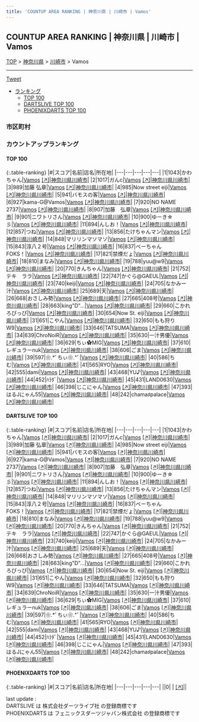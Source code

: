 ```yaml
---
title: 'COUNTUP AREA RANKING | 神奈川県 | 川崎市 | Vamos'
---
```

## COUNTUP AREA RANKING | 神奈川県 | 川崎市 | Vamos

[TOP](/darts/rank/) > [神奈川県](/darts/rank/神奈川県/) > [川崎市](/darts/rank/神奈川県/川崎市/) > Vamos

___

<a href="https://twitter.com/share?ref_src=twsrc%5Etfw" data-text="COUNTUP AREA RANKING | 神奈川県川崎市Vamos" class="twitter-share-button" data-hashtags="DARTSLIVE,PHOENIXDARTS,darts,ダーツ" data-show-count="false">Tweet</a>

* [ランキング](#カウントアップランキング)
    * [TOP 100](#top-100)
    * [DARTSLIVE TOP 100](#dartslive-top-100)
    * [PHOENIXDARTS TOP 100](#phoenixdarts-top-100)

### 市区町村

<ul>

</ul>

### カウントアップランキング

#### TOP 100



{:.table-ranking}
|#|スコア|名前|店名|所在地|
|---|---|---|---|---|
|1|1043|<span class="rank-name-dl">かわちゃん</span>|<a href="/darts/rank/shops/939a99f854908fb328032249b44395af.html">Vamos</a> <a href="https://search.dartslive.com/jp/shop/939a99f854908fb328032249b44395af">[↗]</a>|<a href="/darts/rank/神奈川県/川崎市">神奈川県川崎市</a>|
|2|1017|<span class="rank-name-dl">ガんc</span>|<a href="/darts/rank/shops/939a99f854908fb328032249b44395af.html">Vamos</a> <a href="https://search.dartslive.com/jp/shop/939a99f854908fb328032249b44395af">[↗]</a>|<a href="/darts/rank/神奈川県/川崎市">神奈川県川崎市</a>|
|3|989|<span class="rank-name-dl">加藤 弘章</span>|<a href="/darts/rank/shops/939a99f854908fb328032249b44395af.html">Vamos</a> <a href="https://search.dartslive.com/jp/shop/939a99f854908fb328032249b44395af">[↗]</a>|<a href="/darts/rank/神奈川県/川崎市">神奈川県川崎市</a>|
|4|985|<span class="rank-name-dl">Now street eiji</span>|<a href="/darts/rank/shops/939a99f854908fb328032249b44395af.html">Vamos</a> <a href="https://search.dartslive.com/jp/shop/939a99f854908fb328032249b44395af">[↗]</a>|<a href="/darts/rank/神奈川県/川崎市">神奈川県川崎市</a>|
|5|941|<span class="rank-name-dl">バモスの客</span>|<a href="/darts/rank/shops/939a99f854908fb328032249b44395af.html">Vamos</a> <a href="https://search.dartslive.com/jp/shop/939a99f854908fb328032249b44395af">[↗]</a>|<a href="/darts/rank/神奈川県/川崎市">神奈川県川崎市</a>|
|6|927|<span class="rank-name-dl">kama-G@Vamos</span>|<a href="/darts/rank/shops/939a99f854908fb328032249b44395af.html">Vamos</a> <a href="https://search.dartslive.com/jp/shop/939a99f854908fb328032249b44395af">[↗]</a>|<a href="/darts/rank/神奈川県/川崎市">神奈川県川崎市</a>|
|7|920|<span class="rank-name-dl">NO NAME 2737</span>|<a href="/darts/rank/shops/939a99f854908fb328032249b44395af.html">Vamos</a> <a href="https://search.dartslive.com/jp/shop/939a99f854908fb328032249b44395af">[↗]</a>|<a href="/darts/rank/神奈川県/川崎市">神奈川県川崎市</a>|
|8|907|<span class="rank-name-dl">加藤　弘章</span>|<a href="/darts/rank/shops/939a99f854908fb328032249b44395af.html">Vamos</a> <a href="https://search.dartslive.com/jp/shop/939a99f854908fb328032249b44395af">[↗]</a>|<a href="/darts/rank/神奈川県/川崎市">神奈川県川崎市</a>|
|9|901|<span class="rank-name-dl">ニワトリさん</span>|<a href="/darts/rank/shops/939a99f854908fb328032249b44395af.html">Vamos</a> <a href="https://search.dartslive.com/jp/shop/939a99f854908fb328032249b44395af">[↗]</a>|<a href="/darts/rank/神奈川県/川崎市">神奈川県川崎市</a>|
|10|900|<span class="rank-name-dl">ゆーき☆彡</span>|<a href="/darts/rank/shops/939a99f854908fb328032249b44395af.html">Vamos</a> <a href="https://search.dartslive.com/jp/shop/939a99f854908fb328032249b44395af">[↗]</a>|<a href="/darts/rank/神奈川県/川崎市">神奈川県川崎市</a>|
|11|894|<span class="rank-name-dl">んしお！</span>|<a href="/darts/rank/shops/939a99f854908fb328032249b44395af.html">Vamos</a> <a href="https://search.dartslive.com/jp/shop/939a99f854908fb328032249b44395af">[↗]</a>|<a href="/darts/rank/神奈川県/川崎市">神奈川県川崎市</a>|
|12|857|<span class="rank-name-dl">つね</span>|<a href="/darts/rank/shops/939a99f854908fb328032249b44395af.html">Vamos</a> <a href="https://search.dartslive.com/jp/shop/939a99f854908fb328032249b44395af">[↗]</a>|<a href="/darts/rank/神奈川県/川崎市">神奈川県川崎市</a>|
|13|856|<span class="rank-name-dl">たけちゃんマン</span>|<a href="/darts/rank/shops/939a99f854908fb328032249b44395af.html">Vamos</a> <a href="https://search.dartslive.com/jp/shop/939a99f854908fb328032249b44395af">[↗]</a>|<a href="/darts/rank/神奈川県/川崎市">神奈川県川崎市</a>|
|14|848|<span class="rank-name-dl">マリリンマソマソ</span>|<a href="/darts/rank/shops/939a99f854908fb328032249b44395af.html">Vamos</a> <a href="https://search.dartslive.com/jp/shop/939a99f854908fb328032249b44395af">[↗]</a>|<a href="/darts/rank/神奈川県/川崎市">神奈川県川崎市</a>|
|15|843|<span class="rank-name-dl">淳八２号</span>|<a href="/darts/rank/shops/939a99f854908fb328032249b44395af.html">Vamos</a> <a href="https://search.dartslive.com/jp/shop/939a99f854908fb328032249b44395af">[↗]</a>|<a href="/darts/rank/神奈川県/川崎市">神奈川県川崎市</a>|
|16|837|<span class="rank-name-dl">べーちゃんFOKS！</span>|<a href="/darts/rank/shops/939a99f854908fb328032249b44395af.html">Vamos</a> <a href="https://search.dartslive.com/jp/shop/939a99f854908fb328032249b44395af">[↗]</a>|<a href="/darts/rank/神奈川県/川崎市">神奈川県川崎市</a>|
|17|821|<span class="rank-name-dl">禁煙だょ</span>|<a href="/darts/rank/shops/939a99f854908fb328032249b44395af.html">Vamos</a> <a href="https://search.dartslive.com/jp/shop/939a99f854908fb328032249b44395af">[↗]</a>|<a href="/darts/rank/神奈川県/川崎市">神奈川県川崎市</a>|
|18|810|<span class="rank-name-dl">まなみ</span>|<a href="/darts/rank/shops/939a99f854908fb328032249b44395af.html">Vamos</a> <a href="https://search.dartslive.com/jp/shop/939a99f854908fb328032249b44395af">[↗]</a>|<a href="/darts/rank/神奈川県/川崎市">神奈川県川崎市</a>|
|19|788|<span class="rank-name-dl">yuu@w9</span>|<a href="/darts/rank/shops/939a99f854908fb328032249b44395af.html">Vamos</a> <a href="https://search.dartslive.com/jp/shop/939a99f854908fb328032249b44395af">[↗]</a>|<a href="/darts/rank/神奈川県/川崎市">神奈川県川崎市</a>|
|20|770|<span class="rank-name-dl">きんちゃん</span>|<a href="/darts/rank/shops/939a99f854908fb328032249b44395af.html">Vamos</a> <a href="https://search.dartslive.com/jp/shop/939a99f854908fb328032249b44395af">[↗]</a>|<a href="/darts/rank/神奈川県/川崎市">神奈川県川崎市</a>|
|21|752|<span class="rank-name-dl">テキ　ララ</span>|<a href="/darts/rank/shops/939a99f854908fb328032249b44395af.html">Vamos</a> <a href="https://search.dartslive.com/jp/shop/939a99f854908fb328032249b44395af">[↗]</a>|<a href="/darts/rank/神奈川県/川崎市">神奈川県川崎市</a>|
|22|747|<span class="rank-name-dl">かぐら@GAEUL</span>|<a href="/darts/rank/shops/939a99f854908fb328032249b44395af.html">Vamos</a> <a href="https://search.dartslive.com/jp/shop/939a99f854908fb328032249b44395af">[↗]</a>|<a href="/darts/rank/神奈川県/川崎市">神奈川県川崎市</a>|
|23|740|<span class="rank-name-dl">keiji</span>|<a href="/darts/rank/shops/939a99f854908fb328032249b44395af.html">Vamos</a> <a href="https://search.dartslive.com/jp/shop/939a99f854908fb328032249b44395af">[↗]</a>|<a href="/darts/rank/神奈川県/川崎市">神奈川県川崎市</a>|
|24|705|<span class="rank-name-dl">なかみー汁</span>|<a href="/darts/rank/shops/939a99f854908fb328032249b44395af.html">Vamos</a> <a href="https://search.dartslive.com/jp/shop/939a99f854908fb328032249b44395af">[↗]</a>|<a href="/darts/rank/神奈川県/川崎市">神奈川県川崎市</a>|
|25|689|<span class="rank-name-dl">天</span>|<a href="/darts/rank/shops/939a99f854908fb328032249b44395af.html">Vamos</a> <a href="https://search.dartslive.com/jp/shop/939a99f854908fb328032249b44395af">[↗]</a>|<a href="/darts/rank/神奈川県/川崎市">神奈川県川崎市</a>|
|26|668|<span class="rank-name-dl">おさしみ勢</span>|<a href="/darts/rank/shops/939a99f854908fb328032249b44395af.html">Vamos</a> <a href="https://search.dartslive.com/jp/shop/939a99f854908fb328032249b44395af">[↗]</a>|<a href="/darts/rank/神奈川県/川崎市">神奈川県川崎市</a>|
|27|665|<span class="rank-name-dl">408号</span>|<a href="/darts/rank/shops/939a99f854908fb328032249b44395af.html">Vamos</a> <a href="https://search.dartslive.com/jp/shop/939a99f854908fb328032249b44395af">[↗]</a>|<a href="/darts/rank/神奈川県/川崎市">神奈川県川崎市</a>|
|28|663|<span class="rank-name-dl">king&quot;D&quot;...</span>|<a href="/darts/rank/shops/939a99f854908fb328032249b44395af.html">Vamos</a> <a href="https://search.dartslive.com/jp/shop/939a99f854908fb328032249b44395af">[↗]</a>|<a href="/darts/rank/神奈川県/川崎市">神奈川県川崎市</a>|
|29|660|<span class="rank-name-dl">こかれろぴっぴ</span>|<a href="/darts/rank/shops/939a99f854908fb328032249b44395af.html">Vamos</a> <a href="https://search.dartslive.com/jp/shop/939a99f854908fb328032249b44395af">[↗]</a>|<a href="/darts/rank/神奈川県/川崎市">神奈川県川崎市</a>|
|30|654|<span class="rank-name-dl">Now St. eiji</span>|<a href="/darts/rank/shops/939a99f854908fb328032249b44395af.html">Vamos</a> <a href="https://search.dartslive.com/jp/shop/939a99f854908fb328032249b44395af">[↗]</a>|<a href="/darts/rank/神奈川県/川崎市">神奈川県川崎市</a>|
|31|651|<span class="rank-name-dl">こやん</span>|<a href="/darts/rank/shops/939a99f854908fb328032249b44395af.html">Vamos</a> <a href="https://search.dartslive.com/jp/shop/939a99f854908fb328032249b44395af">[↗]</a>|<a href="/darts/rank/神奈川県/川崎市">神奈川県川崎市</a>|
|32|650|<span class="rank-name-dl">もも狩りW9</span>|<a href="/darts/rank/shops/939a99f854908fb328032249b44395af.html">Vamos</a> <a href="https://search.dartslive.com/jp/shop/939a99f854908fb328032249b44395af">[↗]</a>|<a href="/darts/rank/神奈川県/川崎市">神奈川県川崎市</a>|
|33|646|<span class="rank-name-dl">TATSUMA</span>|<a href="/darts/rank/shops/939a99f854908fb328032249b44395af.html">Vamos</a> <a href="https://search.dartslive.com/jp/shop/939a99f854908fb328032249b44395af">[↗]</a>|<a href="/darts/rank/神奈川県/川崎市">神奈川県川崎市</a>|
|34|639|<span class="rank-name-dl">ChroNoiR</span>|<a href="/darts/rank/shops/939a99f854908fb328032249b44395af.html">Vamos</a> <a href="https://search.dartslive.com/jp/shop/939a99f854908fb328032249b44395af">[↗]</a>|<a href="/darts/rank/神奈川県/川崎市">神奈川県川崎市</a>|
|35|630|<span class="rank-name-dl">一汁男優</span>|<a href="/darts/rank/shops/939a99f854908fb328032249b44395af.html">Vamos</a> <a href="https://search.dartslive.com/jp/shop/939a99f854908fb328032249b44395af">[↗]</a>|<a href="/darts/rank/神奈川県/川崎市">神奈川県川崎市</a>|
|36|629|<span class="rank-name-dl">ちぃ✿MIG</span>|<a href="/darts/rank/shops/939a99f854908fb328032249b44395af.html">Vamos</a> <a href="https://search.dartslive.com/jp/shop/939a99f854908fb328032249b44395af">[↗]</a>|<a href="/darts/rank/神奈川県/川崎市">神奈川県川崎市</a>|
|37|610|<span class="rank-name-dl">レギュラーnuk</span>|<a href="/darts/rank/shops/939a99f854908fb328032249b44395af.html">Vamos</a> <a href="https://search.dartslive.com/jp/shop/939a99f854908fb328032249b44395af">[↗]</a>|<a href="/darts/rank/神奈川県/川崎市">神奈川県川崎市</a>|
|38|606|<span class="rank-name-dl">ごま</span>|<a href="/darts/rank/shops/939a99f854908fb328032249b44395af.html">Vamos</a> <a href="https://search.dartslive.com/jp/shop/939a99f854908fb328032249b44395af">[↗]</a>|<a href="/darts/rank/神奈川県/川崎市">神奈川県川崎市</a>|
|39|597|<span class="rank-name-dl">❀.*ﾟちぃ❀.*ﾟ</span>|<a href="/darts/rank/shops/939a99f854908fb328032249b44395af.html">Vamos</a> <a href="https://search.dartslive.com/jp/shop/939a99f854908fb328032249b44395af">[↗]</a>|<a href="/darts/rank/神奈川県/川崎市">神奈川県川崎市</a>|
|40|586|<span class="rank-name-dl">ちむ</span>|<a href="/darts/rank/shops/939a99f854908fb328032249b44395af.html">Vamos</a> <a href="https://search.dartslive.com/jp/shop/939a99f854908fb328032249b44395af">[↗]</a>|<a href="/darts/rank/神奈川県/川崎市">神奈川県川崎市</a>|
|41|565|<span class="rank-name-dl">RYO</span>|<a href="/darts/rank/shops/939a99f854908fb328032249b44395af.html">Vamos</a> <a href="https://search.dartslive.com/jp/shop/939a99f854908fb328032249b44395af">[↗]</a>|<a href="/darts/rank/神奈川県/川崎市">神奈川県川崎市</a>|
|42|555|<span class="rank-name-dl">dami</span>|<a href="/darts/rank/shops/939a99f854908fb328032249b44395af.html">Vamos</a> <a href="https://search.dartslive.com/jp/shop/939a99f854908fb328032249b44395af">[↗]</a>|<a href="/darts/rank/神奈川県/川崎市">神奈川県川崎市</a>|
|43|468|<span class="rank-name-dl">YU♪</span>|<a href="/darts/rank/shops/939a99f854908fb328032249b44395af.html">Vamos</a> <a href="https://search.dartslive.com/jp/shop/939a99f854908fb328032249b44395af">[↗]</a>|<a href="/darts/rank/神奈川県/川崎市">神奈川県川崎市</a>|
|44|452|<span class="rank-name-dl">ﾊﾗﾀﾞ</span>|<a href="/darts/rank/shops/939a99f854908fb328032249b44395af.html">Vamos</a> <a href="https://search.dartslive.com/jp/shop/939a99f854908fb328032249b44395af">[↗]</a>|<a href="/darts/rank/神奈川県/川崎市">神奈川県川崎市</a>|
|45|431|<span class="rank-name-dl">LAND0630</span>|<a href="/darts/rank/shops/939a99f854908fb328032249b44395af.html">Vamos</a> <a href="https://search.dartslive.com/jp/shop/939a99f854908fb328032249b44395af">[↗]</a>|<a href="/darts/rank/神奈川県/川崎市">神奈川県川崎市</a>|
|46|398|<span class="rank-name-dl">じこにゃん</span>|<a href="/darts/rank/shops/939a99f854908fb328032249b44395af.html">Vamos</a> <a href="https://search.dartslive.com/jp/shop/939a99f854908fb328032249b44395af">[↗]</a>|<a href="/darts/rank/神奈川県/川崎市">神奈川県川崎市</a>|
|47|393|<span class="rank-name-dl">はるJにゃん55</span>|<a href="/darts/rank/shops/939a99f854908fb328032249b44395af.html">Vamos</a> <a href="https://search.dartslive.com/jp/shop/939a99f854908fb328032249b44395af">[↗]</a>|<a href="/darts/rank/神奈川県/川崎市">神奈川県川崎市</a>|
|48|242|<span class="rank-name-dl">chama♯palace</span>|<a href="/darts/rank/shops/939a99f854908fb328032249b44395af.html">Vamos</a> <a href="https://search.dartslive.com/jp/shop/939a99f854908fb328032249b44395af">[↗]</a>|<a href="/darts/rank/神奈川県/川崎市">神奈川県川崎市</a>|


#### DARTSLIVE TOP 100



{:.table-ranking}
|#|スコア|名前|店名|所在地|
|---|---|---|---|---|
|1|1043|<span class="rank-name-dl">かわちゃん</span>|<a href="/darts/rank/shops/939a99f854908fb328032249b44395af.html">Vamos</a> <a href="https://search.dartslive.com/jp/shop/939a99f854908fb328032249b44395af">[↗]</a>|<a href="/darts/rank/神奈川県/川崎市">神奈川県川崎市</a>|
|2|1017|<span class="rank-name-dl">ガんc</span>|<a href="/darts/rank/shops/939a99f854908fb328032249b44395af.html">Vamos</a> <a href="https://search.dartslive.com/jp/shop/939a99f854908fb328032249b44395af">[↗]</a>|<a href="/darts/rank/神奈川県/川崎市">神奈川県川崎市</a>|
|3|989|<span class="rank-name-dl">加藤 弘章</span>|<a href="/darts/rank/shops/939a99f854908fb328032249b44395af.html">Vamos</a> <a href="https://search.dartslive.com/jp/shop/939a99f854908fb328032249b44395af">[↗]</a>|<a href="/darts/rank/神奈川県/川崎市">神奈川県川崎市</a>|
|4|985|<span class="rank-name-dl">Now street eiji</span>|<a href="/darts/rank/shops/939a99f854908fb328032249b44395af.html">Vamos</a> <a href="https://search.dartslive.com/jp/shop/939a99f854908fb328032249b44395af">[↗]</a>|<a href="/darts/rank/神奈川県/川崎市">神奈川県川崎市</a>|
|5|941|<span class="rank-name-dl">バモスの客</span>|<a href="/darts/rank/shops/939a99f854908fb328032249b44395af.html">Vamos</a> <a href="https://search.dartslive.com/jp/shop/939a99f854908fb328032249b44395af">[↗]</a>|<a href="/darts/rank/神奈川県/川崎市">神奈川県川崎市</a>|
|6|927|<span class="rank-name-dl">kama-G@Vamos</span>|<a href="/darts/rank/shops/939a99f854908fb328032249b44395af.html">Vamos</a> <a href="https://search.dartslive.com/jp/shop/939a99f854908fb328032249b44395af">[↗]</a>|<a href="/darts/rank/神奈川県/川崎市">神奈川県川崎市</a>|
|7|920|<span class="rank-name-dl">NO NAME 2737</span>|<a href="/darts/rank/shops/939a99f854908fb328032249b44395af.html">Vamos</a> <a href="https://search.dartslive.com/jp/shop/939a99f854908fb328032249b44395af">[↗]</a>|<a href="/darts/rank/神奈川県/川崎市">神奈川県川崎市</a>|
|8|907|<span class="rank-name-dl">加藤　弘章</span>|<a href="/darts/rank/shops/939a99f854908fb328032249b44395af.html">Vamos</a> <a href="https://search.dartslive.com/jp/shop/939a99f854908fb328032249b44395af">[↗]</a>|<a href="/darts/rank/神奈川県/川崎市">神奈川県川崎市</a>|
|9|901|<span class="rank-name-dl">ニワトリさん</span>|<a href="/darts/rank/shops/939a99f854908fb328032249b44395af.html">Vamos</a> <a href="https://search.dartslive.com/jp/shop/939a99f854908fb328032249b44395af">[↗]</a>|<a href="/darts/rank/神奈川県/川崎市">神奈川県川崎市</a>|
|10|900|<span class="rank-name-dl">ゆーき☆彡</span>|<a href="/darts/rank/shops/939a99f854908fb328032249b44395af.html">Vamos</a> <a href="https://search.dartslive.com/jp/shop/939a99f854908fb328032249b44395af">[↗]</a>|<a href="/darts/rank/神奈川県/川崎市">神奈川県川崎市</a>|
|11|894|<span class="rank-name-dl">んしお！</span>|<a href="/darts/rank/shops/939a99f854908fb328032249b44395af.html">Vamos</a> <a href="https://search.dartslive.com/jp/shop/939a99f854908fb328032249b44395af">[↗]</a>|<a href="/darts/rank/神奈川県/川崎市">神奈川県川崎市</a>|
|12|857|<span class="rank-name-dl">つね</span>|<a href="/darts/rank/shops/939a99f854908fb328032249b44395af.html">Vamos</a> <a href="https://search.dartslive.com/jp/shop/939a99f854908fb328032249b44395af">[↗]</a>|<a href="/darts/rank/神奈川県/川崎市">神奈川県川崎市</a>|
|13|856|<span class="rank-name-dl">たけちゃんマン</span>|<a href="/darts/rank/shops/939a99f854908fb328032249b44395af.html">Vamos</a> <a href="https://search.dartslive.com/jp/shop/939a99f854908fb328032249b44395af">[↗]</a>|<a href="/darts/rank/神奈川県/川崎市">神奈川県川崎市</a>|
|14|848|<span class="rank-name-dl">マリリンマソマソ</span>|<a href="/darts/rank/shops/939a99f854908fb328032249b44395af.html">Vamos</a> <a href="https://search.dartslive.com/jp/shop/939a99f854908fb328032249b44395af">[↗]</a>|<a href="/darts/rank/神奈川県/川崎市">神奈川県川崎市</a>|
|15|843|<span class="rank-name-dl">淳八２号</span>|<a href="/darts/rank/shops/939a99f854908fb328032249b44395af.html">Vamos</a> <a href="https://search.dartslive.com/jp/shop/939a99f854908fb328032249b44395af">[↗]</a>|<a href="/darts/rank/神奈川県/川崎市">神奈川県川崎市</a>|
|16|837|<span class="rank-name-dl">べーちゃんFOKS！</span>|<a href="/darts/rank/shops/939a99f854908fb328032249b44395af.html">Vamos</a> <a href="https://search.dartslive.com/jp/shop/939a99f854908fb328032249b44395af">[↗]</a>|<a href="/darts/rank/神奈川県/川崎市">神奈川県川崎市</a>|
|17|821|<span class="rank-name-dl">禁煙だょ</span>|<a href="/darts/rank/shops/939a99f854908fb328032249b44395af.html">Vamos</a> <a href="https://search.dartslive.com/jp/shop/939a99f854908fb328032249b44395af">[↗]</a>|<a href="/darts/rank/神奈川県/川崎市">神奈川県川崎市</a>|
|18|810|<span class="rank-name-dl">まなみ</span>|<a href="/darts/rank/shops/939a99f854908fb328032249b44395af.html">Vamos</a> <a href="https://search.dartslive.com/jp/shop/939a99f854908fb328032249b44395af">[↗]</a>|<a href="/darts/rank/神奈川県/川崎市">神奈川県川崎市</a>|
|19|788|<span class="rank-name-dl">yuu@w9</span>|<a href="/darts/rank/shops/939a99f854908fb328032249b44395af.html">Vamos</a> <a href="https://search.dartslive.com/jp/shop/939a99f854908fb328032249b44395af">[↗]</a>|<a href="/darts/rank/神奈川県/川崎市">神奈川県川崎市</a>|
|20|770|<span class="rank-name-dl">きんちゃん</span>|<a href="/darts/rank/shops/939a99f854908fb328032249b44395af.html">Vamos</a> <a href="https://search.dartslive.com/jp/shop/939a99f854908fb328032249b44395af">[↗]</a>|<a href="/darts/rank/神奈川県/川崎市">神奈川県川崎市</a>|
|21|752|<span class="rank-name-dl">テキ　ララ</span>|<a href="/darts/rank/shops/939a99f854908fb328032249b44395af.html">Vamos</a> <a href="https://search.dartslive.com/jp/shop/939a99f854908fb328032249b44395af">[↗]</a>|<a href="/darts/rank/神奈川県/川崎市">神奈川県川崎市</a>|
|22|747|<span class="rank-name-dl">かぐら@GAEUL</span>|<a href="/darts/rank/shops/939a99f854908fb328032249b44395af.html">Vamos</a> <a href="https://search.dartslive.com/jp/shop/939a99f854908fb328032249b44395af">[↗]</a>|<a href="/darts/rank/神奈川県/川崎市">神奈川県川崎市</a>|
|23|740|<span class="rank-name-dl">keiji</span>|<a href="/darts/rank/shops/939a99f854908fb328032249b44395af.html">Vamos</a> <a href="https://search.dartslive.com/jp/shop/939a99f854908fb328032249b44395af">[↗]</a>|<a href="/darts/rank/神奈川県/川崎市">神奈川県川崎市</a>|
|24|705|<span class="rank-name-dl">なかみー汁</span>|<a href="/darts/rank/shops/939a99f854908fb328032249b44395af.html">Vamos</a> <a href="https://search.dartslive.com/jp/shop/939a99f854908fb328032249b44395af">[↗]</a>|<a href="/darts/rank/神奈川県/川崎市">神奈川県川崎市</a>|
|25|689|<span class="rank-name-dl">天</span>|<a href="/darts/rank/shops/939a99f854908fb328032249b44395af.html">Vamos</a> <a href="https://search.dartslive.com/jp/shop/939a99f854908fb328032249b44395af">[↗]</a>|<a href="/darts/rank/神奈川県/川崎市">神奈川県川崎市</a>|
|26|668|<span class="rank-name-dl">おさしみ勢</span>|<a href="/darts/rank/shops/939a99f854908fb328032249b44395af.html">Vamos</a> <a href="https://search.dartslive.com/jp/shop/939a99f854908fb328032249b44395af">[↗]</a>|<a href="/darts/rank/神奈川県/川崎市">神奈川県川崎市</a>|
|27|665|<span class="rank-name-dl">408号</span>|<a href="/darts/rank/shops/939a99f854908fb328032249b44395af.html">Vamos</a> <a href="https://search.dartslive.com/jp/shop/939a99f854908fb328032249b44395af">[↗]</a>|<a href="/darts/rank/神奈川県/川崎市">神奈川県川崎市</a>|
|28|663|<span class="rank-name-dl">king&quot;D&quot;...</span>|<a href="/darts/rank/shops/939a99f854908fb328032249b44395af.html">Vamos</a> <a href="https://search.dartslive.com/jp/shop/939a99f854908fb328032249b44395af">[↗]</a>|<a href="/darts/rank/神奈川県/川崎市">神奈川県川崎市</a>|
|29|660|<span class="rank-name-dl">こかれろぴっぴ</span>|<a href="/darts/rank/shops/939a99f854908fb328032249b44395af.html">Vamos</a> <a href="https://search.dartslive.com/jp/shop/939a99f854908fb328032249b44395af">[↗]</a>|<a href="/darts/rank/神奈川県/川崎市">神奈川県川崎市</a>|
|30|654|<span class="rank-name-dl">Now St. eiji</span>|<a href="/darts/rank/shops/939a99f854908fb328032249b44395af.html">Vamos</a> <a href="https://search.dartslive.com/jp/shop/939a99f854908fb328032249b44395af">[↗]</a>|<a href="/darts/rank/神奈川県/川崎市">神奈川県川崎市</a>|
|31|651|<span class="rank-name-dl">こやん</span>|<a href="/darts/rank/shops/939a99f854908fb328032249b44395af.html">Vamos</a> <a href="https://search.dartslive.com/jp/shop/939a99f854908fb328032249b44395af">[↗]</a>|<a href="/darts/rank/神奈川県/川崎市">神奈川県川崎市</a>|
|32|650|<span class="rank-name-dl">もも狩りW9</span>|<a href="/darts/rank/shops/939a99f854908fb328032249b44395af.html">Vamos</a> <a href="https://search.dartslive.com/jp/shop/939a99f854908fb328032249b44395af">[↗]</a>|<a href="/darts/rank/神奈川県/川崎市">神奈川県川崎市</a>|
|33|646|<span class="rank-name-dl">TATSUMA</span>|<a href="/darts/rank/shops/939a99f854908fb328032249b44395af.html">Vamos</a> <a href="https://search.dartslive.com/jp/shop/939a99f854908fb328032249b44395af">[↗]</a>|<a href="/darts/rank/神奈川県/川崎市">神奈川県川崎市</a>|
|34|639|<span class="rank-name-dl">ChroNoiR</span>|<a href="/darts/rank/shops/939a99f854908fb328032249b44395af.html">Vamos</a> <a href="https://search.dartslive.com/jp/shop/939a99f854908fb328032249b44395af">[↗]</a>|<a href="/darts/rank/神奈川県/川崎市">神奈川県川崎市</a>|
|35|630|<span class="rank-name-dl">一汁男優</span>|<a href="/darts/rank/shops/939a99f854908fb328032249b44395af.html">Vamos</a> <a href="https://search.dartslive.com/jp/shop/939a99f854908fb328032249b44395af">[↗]</a>|<a href="/darts/rank/神奈川県/川崎市">神奈川県川崎市</a>|
|36|629|<span class="rank-name-dl">ちぃ✿MIG</span>|<a href="/darts/rank/shops/939a99f854908fb328032249b44395af.html">Vamos</a> <a href="https://search.dartslive.com/jp/shop/939a99f854908fb328032249b44395af">[↗]</a>|<a href="/darts/rank/神奈川県/川崎市">神奈川県川崎市</a>|
|37|610|<span class="rank-name-dl">レギュラーnuk</span>|<a href="/darts/rank/shops/939a99f854908fb328032249b44395af.html">Vamos</a> <a href="https://search.dartslive.com/jp/shop/939a99f854908fb328032249b44395af">[↗]</a>|<a href="/darts/rank/神奈川県/川崎市">神奈川県川崎市</a>|
|38|606|<span class="rank-name-dl">ごま</span>|<a href="/darts/rank/shops/939a99f854908fb328032249b44395af.html">Vamos</a> <a href="https://search.dartslive.com/jp/shop/939a99f854908fb328032249b44395af">[↗]</a>|<a href="/darts/rank/神奈川県/川崎市">神奈川県川崎市</a>|
|39|597|<span class="rank-name-dl">❀.*ﾟちぃ❀.*ﾟ</span>|<a href="/darts/rank/shops/939a99f854908fb328032249b44395af.html">Vamos</a> <a href="https://search.dartslive.com/jp/shop/939a99f854908fb328032249b44395af">[↗]</a>|<a href="/darts/rank/神奈川県/川崎市">神奈川県川崎市</a>|
|40|586|<span class="rank-name-dl">ちむ</span>|<a href="/darts/rank/shops/939a99f854908fb328032249b44395af.html">Vamos</a> <a href="https://search.dartslive.com/jp/shop/939a99f854908fb328032249b44395af">[↗]</a>|<a href="/darts/rank/神奈川県/川崎市">神奈川県川崎市</a>|
|41|565|<span class="rank-name-dl">RYO</span>|<a href="/darts/rank/shops/939a99f854908fb328032249b44395af.html">Vamos</a> <a href="https://search.dartslive.com/jp/shop/939a99f854908fb328032249b44395af">[↗]</a>|<a href="/darts/rank/神奈川県/川崎市">神奈川県川崎市</a>|
|42|555|<span class="rank-name-dl">dami</span>|<a href="/darts/rank/shops/939a99f854908fb328032249b44395af.html">Vamos</a> <a href="https://search.dartslive.com/jp/shop/939a99f854908fb328032249b44395af">[↗]</a>|<a href="/darts/rank/神奈川県/川崎市">神奈川県川崎市</a>|
|43|468|<span class="rank-name-dl">YU♪</span>|<a href="/darts/rank/shops/939a99f854908fb328032249b44395af.html">Vamos</a> <a href="https://search.dartslive.com/jp/shop/939a99f854908fb328032249b44395af">[↗]</a>|<a href="/darts/rank/神奈川県/川崎市">神奈川県川崎市</a>|
|44|452|<span class="rank-name-dl">ﾊﾗﾀﾞ</span>|<a href="/darts/rank/shops/939a99f854908fb328032249b44395af.html">Vamos</a> <a href="https://search.dartslive.com/jp/shop/939a99f854908fb328032249b44395af">[↗]</a>|<a href="/darts/rank/神奈川県/川崎市">神奈川県川崎市</a>|
|45|431|<span class="rank-name-dl">LAND0630</span>|<a href="/darts/rank/shops/939a99f854908fb328032249b44395af.html">Vamos</a> <a href="https://search.dartslive.com/jp/shop/939a99f854908fb328032249b44395af">[↗]</a>|<a href="/darts/rank/神奈川県/川崎市">神奈川県川崎市</a>|
|46|398|<span class="rank-name-dl">じこにゃん</span>|<a href="/darts/rank/shops/939a99f854908fb328032249b44395af.html">Vamos</a> <a href="https://search.dartslive.com/jp/shop/939a99f854908fb328032249b44395af">[↗]</a>|<a href="/darts/rank/神奈川県/川崎市">神奈川県川崎市</a>|
|47|393|<span class="rank-name-dl">はるJにゃん55</span>|<a href="/darts/rank/shops/939a99f854908fb328032249b44395af.html">Vamos</a> <a href="https://search.dartslive.com/jp/shop/939a99f854908fb328032249b44395af">[↗]</a>|<a href="/darts/rank/神奈川県/川崎市">神奈川県川崎市</a>|
|48|242|<span class="rank-name-dl">chama♯palace</span>|<a href="/darts/rank/shops/939a99f854908fb328032249b44395af.html">Vamos</a> <a href="https://search.dartslive.com/jp/shop/939a99f854908fb328032249b44395af">[↗]</a>|<a href="/darts/rank/神奈川県/川崎市">神奈川県川崎市</a>|


#### PHOENIXDARTS TOP 100



{:.table-ranking}
|#|スコア|名前|店名|所在地|
|---|---|---|---|---|
||0|<span class="rank-name-dl"> </span>|<a href="/darts/rank/shops/.html"></a> <a href="">[↗]</a>|<a href="/darts/rank//"></a>|


<div class="footer border-top border-gray-light mt-5 pt-3 text-right text-gray">
    last update : <span style="font-weight: italic" id="foot_last_modified"></span><br />
    DARTSLIVE は 株式会社ダーツライブ社 の登録商標です<br />
    PHOENIXDARTS は フェニックスダーツジャパン株式会社 の登録商標です<br />
</div>

<script src="https://cdnjs.cloudflare.com/ajax/libs/jquery.tablesorter/2.31.3/js/jquery.tablesorter.min.js" integrity="sha512-qzgd5cYSZcosqpzpn7zF2ZId8f/8CHmFKZ8j7mU4OUXTNRd5g+ZHBPsgKEwoqxCtdQvExE5LprwwPAgoicguNg==" crossorigin="anonymous" referrerpolicy="no-referrer"></script>
<link rel="stylesheet" href="https://cdnjs.cloudflare.com/ajax/libs/jquery.tablesorter/2.31.3/css/theme.default.min.css" integrity="sha512-wghhOJkjQX0Lh3NSWvNKeZ0ZpNn+SPVXX1Qyc9OCaogADktxrBiBdKGDoqVUOyhStvMBmJQ8ZdMHiR3wuEq8+w==" crossorigin="anonymous" referrerpolicy="no-referrer" />
<script>
$(function() {
    $(".table-ranking").tablesorter({sortList:[[0, 0]]});
    $("#foot_last_modified").text(formatDate(new Date(document.lastModified), 'yyyy-MM-dd HH:mm:ss'));
});
</script>

<script async src="https://platform.twitter.com/widgets.js" charset="utf-8"></script>